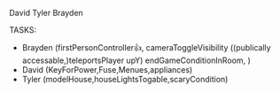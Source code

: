 David
Tyler
Brayden




TASKS:
- Brayden (firstPersonController👍, cameraToggleVisibility ((publically accessable,)teleportsPlayer upY) endGameConditionInRoom, )
- David (KeyForPower,Fuse,Menues,appliances)
- Tyler (modelHouse,houseLightsTogable,scaryCondition)
